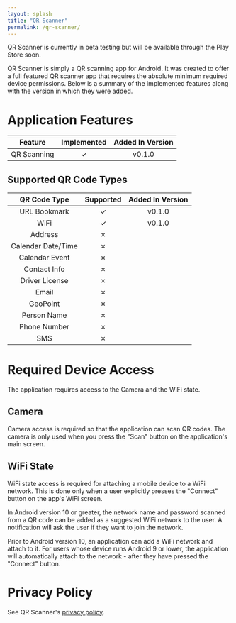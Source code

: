 ```yaml
---
layout: splash
title: "QR Scanner"
permalink: /qr-scanner/
---
```


QR Scanner is currently in beta testing but will be available through the Play Store soon.

QR Scanner is simply a QR scanning app for Android. It was created to offer a full
featured QR scanner app that requires the absolute minimum required device permissions.
Below is a summary of the implemented features along with the version in which they
were added.

# Application Features

| Feature | Implemented | Added In Version |
|:-------:|:-----------:|:----------------:|
| QR Scanning | &#10003; | v0.1.0 |

## Supported QR Code Types

| QR Code Type | Supported | Added In Version |
|:------------:|:---------:|:----------------:|
| URL Bookmark | &#10003; | v0.1.0 |
| WiFi | &#10003; | v0.1.0 |
| Address | &#10007; | |
| Calendar Date/Time | &#10007; | |
| Calendar Event | &#10007; | |
| Contact Info | &#10007; | |
| Driver License | &#10007; | |
| Email | &#10007; | |
| GeoPoint | &#10007; | |
| Person Name | &#10007; | |
| Phone Number | &#10007; | |
| SMS | &#10007; | |

# Required Device Access

The application requires access to the Camera and the WiFi state.

## Camera

Camera access is required so that the application can scan QR codes. The camera is only
used when you press the "Scan" button on the application's main screen.

## WiFi State

WiFi state access is required for attaching a mobile device to a WiFi network. This is
done only when a user explicitly presses the "Connect" button on the app's WiFi screen.

In Android version 10 or greater, the network name and password scanned from a QR code
can be added as a suggested WiFi network to the user. A notification will ask the user
if they want to join the network. 

Prior to Android version 10, an application can add a WiFi network and attach to it.
For users whose device runs Android 9 or lower, the application will automatically
attach to the network - after they have pressed the "Connect" button.

# Privacy Policy

See QR Scanner's [privacy policy](/qr-scanner/privacy-policy).
